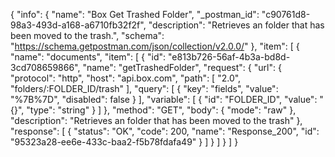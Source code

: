 {
  "info": {
    "name": "Box Get Trashed Folder",
    "_postman_id": "c90761d8-98a3-493d-a168-a6710fb32f2f",
    "description": "Retrieves an folder that has been moved to the trash.",
    "schema": "https://schema.getpostman.com/json/collection/v2.0.0/"
  },
  "item": [
    {
      "name": "documents",
      "item": [
        {
          "id": "e813b726-56af-4b3a-bd8d-3cd708659866",
          "name": "getTrashedFolder",
          "request": {
            "url": {
              "protocol": "http",
              "host": "api.box.com",
              "path": [
                "2.0",
                "folders/:FOLDER_ID/trash"
              ],
              "query": [
                {
                  "key": "fields",
                  "value": "%7B%7D",
                  "disabled": false
                }
              ],
              "variable": [
                {
                  "id": "FOLDER_ID",
                  "value": "{}",
                  "type": "string"
                }
              ]
            },
            "method": "GET",
            "body": {
              "mode": "raw"
            },
            "description": "Retrieves an folder that has been moved to the trash"
          },
          "response": [
            {
              "status": "OK",
              "code": 200,
              "name": "Response_200",
              "id": "95323a28-ee6e-433c-baa2-f5b78fdafa49"
            }
          ]
        }
      ]
    }
  ]
}
